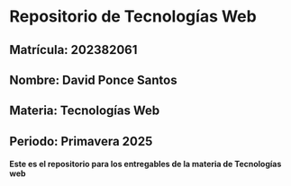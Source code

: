 # Repositorio de Tecnologías Web
## Matrícula: 202382061
## Nombre: David Ponce Santos
## Materia: Tecnologías Web
## Periodo: Primavera 2025
#### Este es el repositorio para los entregables de la materia de Tecnologías web
